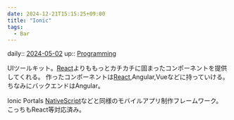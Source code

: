 ```yaml
---
date: 2024-12-21T15:15:25+09:00
title: "Ionic"
tags:
  - Bar
---
```


daily:: [2024-05-02](Daily_Note/2024-05-02.md)
up:: [Programming](../Program/Programming.md)

UIツールキット。[React](../Library/React.md)よりももっとカチカチに固まったコンポーネントを提供してくれる。
作ったコンポーネントは[React](../Library/React.md),Angular,Vueなどに持っていける。
ちなみにバックエンドはAngular。

Ionic Portals
[NativeScript](NativeScript.md)などと同様のモバイルアプリ制作フレームワーク。
こっちもReact等対応済み。